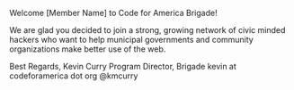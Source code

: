 Welcome [Member Name] to Code for America Brigade!

We are glad you decided to join a strong, growing network of civic minded hackers who want to help municipal governments and community organizations make better use of the web.

Best Regards,
Kevin Curry
Program Director, Brigade
kevin at codeforamerica dot org
@kmcurry